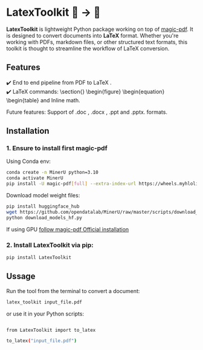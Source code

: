 # **LatexToolkit** 📝 → 📄  

**LatexToolkit** is lightweight Python package working on top of [magic-pdf](https://github.com/opendatalab/MinerU). It is designed to convert documents into **LaTeX** format. Whether you're working with PDFs, markdown files, or other structured text formats, this toolkit is thought to streamline the workflow of LaTeX conversion.  

## **Features**   
✔️ End to end pipeline from PDF to LaTeX .  
✔️ LaTeX commands: \section{}	\begin{figure} \begin{equation}	\begin{table} and Inline math.  


Future features: Support of .doc , .docx , .ppt and .pptx. formats.

## **Installation** 

### 1. Ensure to install first magic-pdf

Using Conda env:

```sh
conda create -n MinerU python=3.10
conda activate MinerU
pip install -U magic-pdf[full] --extra-index-url https://wheels.myhloli.com
```

Download model weight files:

```sh
pip install huggingface_hub
wget https://github.com/opendatalab/MinerU/raw/master/scripts/download_models_hf.py -O download_models_hf.py
python download_models_hf.py
```

If using GPU [follow magic-pdf Official installation](https://mineru.readthedocs.io/en/latest/user_guide/install/boost_with_cuda.html)


### 2. Install **LatexToolkit** via pip:  

```sh
pip install LatexToolkit
```

## **Ussage** 

Run the tool from the terminal to convert a document:

```sh
latex_toolkit input_file.pdf
```

or use it in your Python scripts:

```sh

from LatexToolkit import to_latex

to_latex("input_file.pdf")
```


